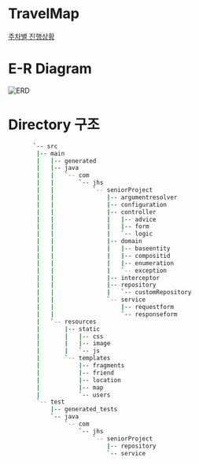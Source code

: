 # TravelMap
[주차별 진행상황](https://github.com/wnghdtjr129/TravelMap/blob/main/%EC%A3%BC%EC%B0%A8%EB%B3%84%20%EC%A7%84%ED%96%89%EC%83%81%ED%99%A9.md)
# E-R Diagram
![ERD](https://github.com/wnghdtjr129/TravelMap/blob/main/picture/chagedERD.png)

# Directory 구조
```bash
       `-- src
        |-- main
        |   |-- generated
        |   |-- java
        |   |   `-- com
        |   |       `-- jhs
        |   |           `-- seniorProject
        |   |               |-- argumentresolver
        |   |               |-- configuration
        |   |               |-- controller
        |   |               |   |-- advice
        |   |               |   |-- form
        |   |               |   `-- logic
        |   |               |-- domain
        |   |               |   |-- baseentity
        |   |               |   |-- compositid
        |   |               |   |-- enumeration
        |   |               |   `-- exception
        |   |               |-- interceptor
        |   |               |-- repository
        |   |               |   `-- customRepository
        |   |               `-- service
        |   |                   |-- requestform
        |   |                   `-- responseform
        |   `-- resources
        |       |-- static
        |       |   |-- css
        |       |   |-- image
        |       |   `-- js
        |       `-- templates
        |           |-- fragments
        |           |-- friend
        |           |-- location
        |           |-- map
        |           `-- users
        `-- test
            |-- generated_tests
            `-- java
                `-- com
                    `-- jhs
                        `-- seniorProject
                            |-- repository
                            `-- service


```
